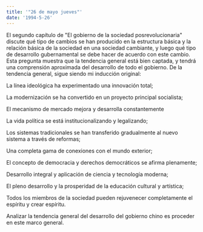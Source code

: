 ```yaml
---
title: '"26 de mayo jueves"'
date: '1994-5-26'
---
```


El segundo capítulo de "El gobierno de la sociedad posrevolucionaria" discute qué tipo de cambios se han producido en la estructura básica y la relación básica de la sociedad en una sociedad cambiante, y luego qué tipo de desarrollo gubernamental se debe hacer de acuerdo con este cambio. Esta pregunta muestra que la tendencia general está bien captada, y tendrá una comprensión aproximada del desarrollo de todo el gobierno. De la tendencia general, sigue siendo mi inducción original:

La línea ideológica ha experimentado una innovación total;

La modernización se ha convertido en un proyecto principal socialista;

El mecanismo de mercado mejora y desarrolla constantemente

La vida política se está institucionalizando y legalizando;

Los sistemas tradicionales se han transferido gradualmente al nuevo sistema a través de reformas;

Una completa gama de conexiones con el mundo exterior;

El concepto de democracia y derechos democráticos se afirma plenamente;

Desarrollo integral y aplicación de ciencia y tecnología moderna;

El pleno desarrollo y la prosperidad de la educación cultural y artística;

Todos los miembros de la sociedad pueden rejuvenecer completamente el espíritu y crear espíritu.

Analizar la tendencia general del desarrollo del gobierno chino es proceder en este marco general.

